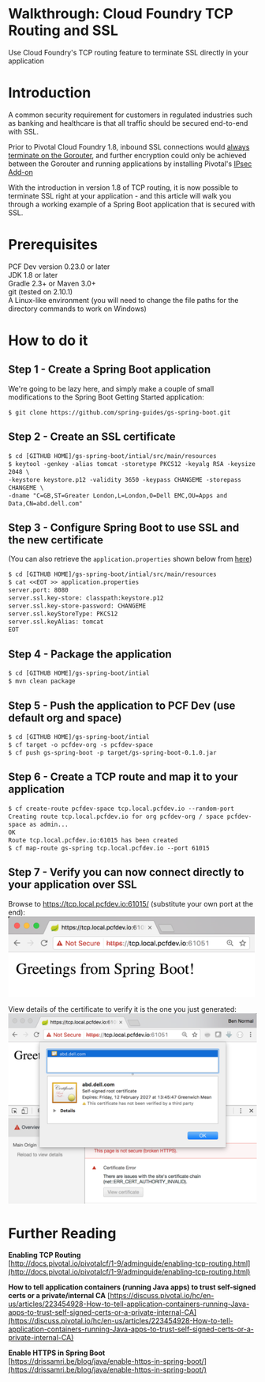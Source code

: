 # Walkthrough: Cloud Foundry TCP Routing and SSL
Use Cloud Foundry's TCP routing feature to terminate SSL directly in your application

# Introduction
A common security requirement for customers in regulated industries such as banking and healthcare is that all traffic should be secured end-to-end with SSL. 

Prior to Pivotal Cloud Foundry 1.8, inbound SSL connections would [always terminate on the Gorouter](http://docs.pivotal.io/pivotalcf/1-9/adminguide/securing-traffic.html#ssl_options), and further encryption could only be achieved between the Gorouter and running applications by installing Pivotal's [IPsec Add-on](https://docs.pivotal.io/addon-ipsec/index.html)  

With the introduction in version 1.8 of TCP routing, it is now possible to terminate SSL right at your application - and this article will walk you through a working example of a Spring Boot application that is secured with SSL.  

# Prerequisites  
PCF Dev version 0.23.0 or later    
JDK 1.8 or later  
Gradle 2.3+ or Maven 3.0+  
git (tested on 2.10.1)   
A Linux-like environment (you will need to change the file paths for the directory commands to work on Windows)  

# How to do it
## Step 1 - Create a Spring Boot application  
We're going to be lazy here, and simply make a couple of small modifications to the Spring Boot Getting Started application:
    
    $ git clone https://github.com/spring-guides/gs-spring-boot.git

## Step 2 - Create an SSL certificate   
    
    $ cd [GITHUB HOME]/gs-spring-boot/intial/src/main/resources
    $ keytool -genkey -alias tomcat -storetype PKCS12 -keyalg RSA -keysize 2048 \
    -keystore keystore.p12 -validity 3650 -keypass CHANGEME -storepass CHANGEME \
    -dname "C=GB,ST=Greater London,L=London,O=Dell EMC,OU=Apps and Data,CN=abd.dell.com"  
 
## Step 3 - Configure Spring Boot to use SSL and the new certificate  
(You can also retrieve the `application.properties` shown below from [here](https://github.com/bendalby82/cf-tcp-routing-ssl/blob/master/scripts/application.properties))  

    $ cd [GITHUB HOME]/gs-spring-boot/intial/src/main/resources
    $ cat <<EOT >> application.properties  
    server.port: 8080
    server.ssl.key-store: classpath:keystore.p12
    server.ssl.key-store-password: CHANGEME
    server.ssl.keyStoreType: PKCS12
    server.ssl.keyAlias: tomcat
    EOT  
    
## Step 4 - Package the application
    
    $ cd [GITHUB HOME]/gs-spring-boot/intial  
    $ mvn clean package  

## Step 5 - Push the application to PCF Dev (use default org and space)
    
    $ cd [GITHUB HOME]/gs-spring-boot/intial
    $ cf target -o pcfdev-org -s pcfdev-space
    $ cf push gs-spring-boot -p target/gs-spring-boot-0.1.0.jar  

## Step 6 - Create a TCP route and map it to your application
    
    $ cf create-route pcfdev-space tcp.local.pcfdev.io --random-port
    Creating route tcp.local.pcfdev.io for org pcfdev-org / space pcfdev-space as admin...
    OK
    Route tcp.local.pcfdev.io:61015 has been created
    $ cf map-route gs-spring tcp.local.pcfdev.io --port 61015

## Step 7 - Verify you can now connect directly to your application over SSL
Browse to https://tcp.local.pcfdev.io:61015/ (substitute your own port at the end):  
<img src="https://github.com/bendalby82/cf-tcp-routing-ssl/blob/master/images/HTTPS-to-my-app.png" width="500px">  

View details of the certificate to verify it is the one you just generated:  
<img src="https://github.com/bendalby82/cf-tcp-routing-ssl/blob/master/images/view-certificate.png" width="650px">  

# Further Reading
**Enabling TCP Routing**  
[http://docs.pivotal.io/pivotalcf/1-9/adminguide/enabling-tcp-routing.html](http://docs.pivotal.io/pivotalcf/1-9/adminguide/enabling-tcp-routing.html)  

**How to tell application containers (running Java apps) to trust self-signed certs or a private/internal CA**
[https://discuss.pivotal.io/hc/en-us/articles/223454928-How-to-tell-application-containers-running-Java-apps-to-trust-self-signed-certs-or-a-private-internal-CA](https://discuss.pivotal.io/hc/en-us/articles/223454928-How-to-tell-application-containers-running-Java-apps-to-trust-self-signed-certs-or-a-private-internal-CA)  
  
**Enable HTTPS in Spring Boot**  
[https://drissamri.be/blog/java/enable-https-in-spring-boot/](https://drissamri.be/blog/java/enable-https-in-spring-boot/)
